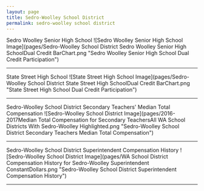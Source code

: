 ```yaml
---
layout: page
title: Sedro-Woolley School District
permalink: sedro-woolley school district
---
```



Sedro Woolley Senior High School
![Sedro Woolley Senior High School Image](pages/Sedro-Woolley School District Sedro Woolley Senior High SchoolDual Credit BarChart.png "Sedro Woolley Senior High School Dual Credit Participation")

___

State Street High School
![State Street High School Image](pages/Sedro-Woolley School District State Street High SchoolDual Credit BarChart.png "State Street High School Dual Credit Participation")

___

Sedro-Woolley School District Secondary Teachers' Median Total Compensation
![Sedro-Woolley School District Image](pages/2016-2017Median Total Compensation for Secondary TeachersAll WA School Districts With Sedro-Woolley Highlighted.png "Sedro-Woolley School District Secondary Teachers Median Total Compensation")

___

Sedro-Woolley School District Superintendent Compensation History
![Sedro-Woolley School District Image](pages/WA School District Compensation History for Sedro-Woolley Superintendent ConstantDollars.png "Sedro-Woolley School District Superintendent Compensation History")

___

